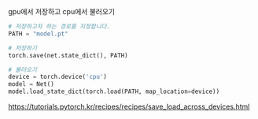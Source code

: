 gpu에서 저장하고 cpu에서 불러오기
```python
# 저장하고자 하는 경로를 지정합니다.
PATH = "model.pt"

# 저장하기
torch.save(net.state_dict(), PATH)

# 불러오기
device = torch.device('cpu')
model = Net()
model.load_state_dict(torch.load(PATH, map_location=device))
```
https://tutorials.pytorch.kr/recipes/recipes/save_load_across_devices.html
